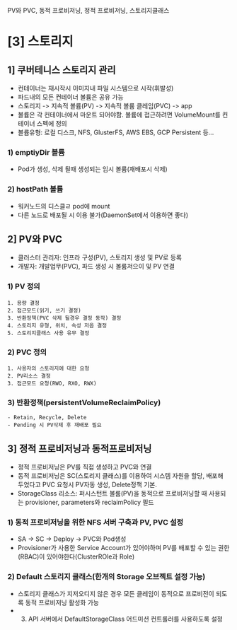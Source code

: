 PV와 PVC, 동적 프로비저닝, 정적 프로비저닝,  스토리지클래스
# [3] 스토리지
## 1] 쿠버테니스 스토리지 관리
- 컨테이너는 재시작시 이미지내 파일 시스템으로 시작(휘발성)
- 파드내의 모든 컨테이너 볼륨은 공유 가능
- 스토리지 -> 지속적 볼륨(PV) -> 지속적 볼륨 클레임(PVC) -> app
- 볼륨은 각 컨테이너에서 마운트 되어야함. 볼륨에 접근하려면 VolumeMount를 컨테이너 스펙에 정의
- 볼륨유형: 로컬 디스크, NFS, GlusterFS, AWS EBS, GCP Persistent 등...
### 1) emptiyDir 볼륨
- Pod가 생성, 삭제 될때 생성되는 임시 볼륨(재배포시 삭제)
### 2) hostPath 볼륨
- 워커노드의 디스클ㄹ pod에 mount
- 다른 노드로 배포될 시 이용 불가(DaemonSet에서 이용하면 좋다)

## 2] PV와 PVC
- 클러스터 관리자: 인프라 구성(PV), 스토리지 생성 및 PV로 등록
- 개발자: 개발업무(PVC), 파드 생성 시 볼륨저으이 및 PV 연결
### 1) PV 정의
	1. 용량 결정
	2. 접근모드(읽기, 쓰기 결정)
	3. 반환정책(PVC 삭제 될경우 결정 동작) 결정
	4. 스토리지 유형, 위치, 속성 저옵 결정
	5. 스토리지클래스 사용 유무 결정
	
### 2) PVC 정의
	1. 사용자의 스토리지에 대한 요청
	2. PV리소스 결정
	3. 접근모드 요청(RWO, RXO, RWX)
	
### 3) 반환정책(persistentVolumeReclaimPolicy)
	- Retain, Recycle, Delete
	- Pending 시 PV삭제 후 재배포 필요
	
## 3] 정적 프로비저닝과 동적프로비저닝
- 정적 프로비저닝은 PV를 직접 생성하고 PVC와 연결
- 동적 프로비저닝은 SC(스토리지 클래스)를 이용하여 시스템 자원을 할당, 배포해 두었다고 PVC 요청시 PV자동 생성, Delete정책 기본.
- StorageClass 리소스: 퍼시스턴트 볼륨(PV)을 동적으로 프로비저닝할 때 사용되는 provisioner, parameters와 reclaimPolicy 필드

### 1) 동적 프로비저닝을 위한 NFS 서버 구축과 PV, PVC 설정
- SA -> SC -> Deploy -> PVC와 Pod생성
- Provisioner가 사용한 Service Account가 있어야하며 PV를 배포할 수 있는 권한(RBAC)이 있어야한다(ClusterROle과 Role)
### 2) Default 스토리지 클래스(한개의 Storage 오브젝트 설정 가능)
- 스토리지 클래스가 지저오디지 않은 경우 모든 클레임이 동적으로 프로비전이 되도록 동적 프로비저닝 활성화 가능
- 3.	API 서버에서 DefaultStorageClass 어드미션 컨트롤러를 사용하도록 설정
